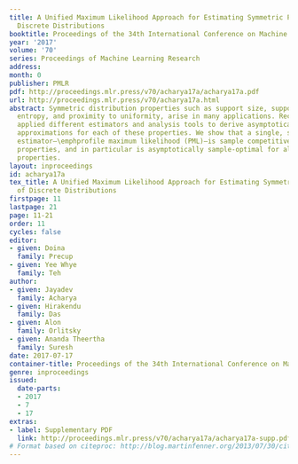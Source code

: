 ```yaml
---
title: A Unified Maximum Likelihood Approach for Estimating Symmetric Properties of
  Discrete Distributions
booktitle: Proceedings of the 34th International Conference on Machine Learning
year: '2017'
volume: '70'
series: Proceedings of Machine Learning Research
address: 
month: 0
publisher: PMLR
pdf: http://proceedings.mlr.press/v70/acharya17a/acharya17a.pdf
url: http://proceedings.mlr.press/v70/acharya17a.html
abstract: Symmetric distribution properties such as support size, support coverage,
  entropy, and proximity to uniformity, arise in many applications. Recently, researchers
  applied different estimators and analysis tools to derive asymptotically sample-optimal
  approximations for each of these properties. We show that a single, simple, plug-in
  estimator—\emphprofile maximum likelihood (PML)–is sample competitive for all symmetric
  properties, and in particular is asymptotically sample-optimal for all the above
  properties.
layout: inproceedings
id: acharya17a
tex_title: A Unified Maximum Likelihood Approach for Estimating Symmetric Properties
  of Discrete Distributions
firstpage: 11
lastpage: 21
page: 11-21
order: 11
cycles: false
editor:
- given: Doina
  family: Precup
- given: Yee Whye
  family: Teh
author:
- given: Jayadev
  family: Acharya
- given: Hirakendu
  family: Das
- given: Alon
  family: Orlitsky
- given: Ananda Theertha
  family: Suresh
date: 2017-07-17
container-title: Proceedings of the 34th International Conference on Machine Learning
genre: inproceedings
issued:
  date-parts:
  - 2017
  - 7
  - 17
extras:
- label: Supplementary PDF
  link: http://proceedings.mlr.press/v70/acharya17a/acharya17a-supp.pdf
# Format based on citeproc: http://blog.martinfenner.org/2013/07/30/citeproc-yaml-for-bibliographies/
---
```

